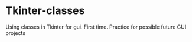 # Tkinter-classes
Using classes in Tkinter for gui. First time. 
Practice for possible future GUI projects
